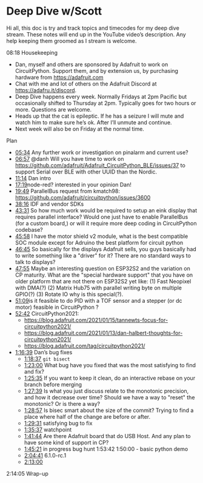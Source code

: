 # Deep Dive w/Scott


Hi all, this doc is try and track topics and timecodes for my deep dive stream. These notes will end up in the YouTube video’s description. Any help keeping them groomed as I stream is welcome.


08:18 Housekeeping
* Dan, myself and others are sponsored by Adafruit to work on CircuitPython. Support them, and by extension us, by purchasing hardware from https://adafruit.com
* Chat with me and lot of others on the Adafruit Discord at https://adafru.it/discord.
* Deep Dive happens every week. Normally Fridays at 2pm Pacific but occasionally shifted to Thursday at 2pm. Typically goes for two hours or more. Questions are welcome.
* Heads up that the cat is epileptic. If he has a seizure I will mute and watch him to make sure he’s ok. After I’ll unmute and continue.
* Next week will also be on Friday at the normal time.


Plan
* [05:34](https://www.youtube.com/watch?v=VIDEO_2021_01_15?t=334) Any further work or investigation on pinalarm and current use?
* [06:57](https://www.youtube.com/watch?v=VIDEO_2021_01_15?t=417) @danh Will you have time to work on https://github.com/adafruit/Adafruit_CircuitPython_BLE/issues/37 to support Serial over BLE with other UUID than the Nordic.
* [11:14](https://www.youtube.com/watch?v=VIDEO_2021_01_15?t=674) Dan intro
* [17:19](https://www.youtube.com/watch?v=VIDEO_2021_01_15?t=1039) ​node-red? interested in your opinion Dan!
* [19:49](https://www.youtube.com/watch?v=VIDEO_2021_01_15?t=1189) ParallelBus request from kmatch98: https://github.com/adafruit/circuitpython/issues/3600
* [38:16](https://www.youtube.com/watch?v=VIDEO_2021_01_15?t=2296) IDF and vendor SDKs
* [43:31](https://www.youtube.com/watch?v=VIDEO_2021_01_15?t=2611) So how much work would be required to setup an eink display that requires parallel interface? Would one just have to enable ParallelBus (for a custom board,) or will it require more deep coding in CircuitPython codebase?
* [45:58](https://www.youtube.com/watch?v=VIDEO_2021_01_15?t=2758) I have the motor shield v2 module, what is the best compatible SOC module except for Adruino the best platform for circuit python
* [46:45](https://www.youtube.com/watch?v=VIDEO_2021_01_15?t=2805) So basically for the displays Adafruit sells, you guys basically had to write something like a "driver" for it? There are no standard ways to talk to displays?
* [47:55](https://www.youtube.com/watch?v=VIDEO_2021_01_15?t=2875) Maybe an interesting question on ESP32S2 and the variation on CP maturity. What are the "special hardware support" that you have on older platform that are not there on ESP32S2 yet like: (1) Fast Neopixel with DMA(?) (2) Matrix Hub75 with parallel writing byte on multiple GPIO(?) (3) Rotate IO why is this special(?).
* [51:09](https://www.youtube.com/watch?v=VIDEO_2021_01_15?t=3069) ​is it feasible to do PID with a TOF sensor and a stepper (or dc motor) feasible in CircuitPython ?
* [52:42](https://www.youtube.com/watch?v=VIDEO_2021_01_15?t=3162) CircuitPython2021:
   * https://blog.adafruit.com/2021/01/15/tannewts-focus-for-circuitpython2021/
   * https://blog.adafruit.com/2021/01/13/dan-halbert-thoughts-for-circuitpython2021/
   * https://blog.adafruit.com/tag/circuitpython2021/
* [1:16:39](https://www.youtube.com/watch?v=VIDEO_2021_01_15?t=4599) Dan’s bug fixes
   * [1:18:37](https://www.youtube.com/watch?v=VIDEO_2021_01_15?t=4717) `git bisect`
   * [1:23:00](https://www.youtube.com/watch?v=VIDEO_2021_01_15?t=4980) What bug have you fixed that was the most satisfying to find and fix?
   * [1:25:35](https://www.youtube.com/watch?v=VIDEO_2021_01_15?t=5135) If you want to keep it clean, do an interactive rebase on your branch before merging
   * [1:27:39](https://www.youtube.com/watch?v=VIDEO_2021_01_15?t=5259) Is what you just discuss relate to the monotonic precision, and how it decrease over time? Should we have a way to "reset" the monotonic? Or is there a way?
   * [1:28:57](https://www.youtube.com/watch?v=VIDEO_2021_01_15?t=5337) Is bisec smart about the size of the commit? Trying to find a place where half of the change are before or after.
   * [1:29:31](https://www.youtube.com/watch?v=VIDEO_2021_01_15?t=5371) satisfying bug to fix
   * [1:35:37](https://www.youtube.com/watch?v=VIDEO_2021_01_15?t=5737) watchpoint
   * [1:41:44](https://www.youtube.com/watch?v=VIDEO_2021_01_15?t=6104) Are there Adafruit board that do USB Host. And any plan to have some kind of support in CP?
   * [1:45:21](https://www.youtube.com/watch?v=VIDEO_2021_01_15?t=6321) in progress bug hunt 1:53:42
1:50:00 - basic python demo
   * [2:04:41](https://www.youtube.com/watch?v=VIDEO_2021_01_15?t=7481) 6.1.0-rc.1
   * [2:13:00](https://www.youtube.com/watch?v=VIDEO_2021_01_15?t=7980)


2:14:05 Wrap-up
